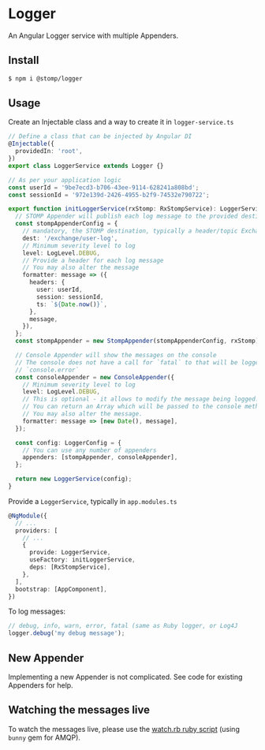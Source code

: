 # Logger

An Angular Logger service with multiple Appenders.

## Install

```bash
$ npm i @stomp/logger
```

## Usage

Create an Injectable class and a way to create it in `logger-service.ts`

```typescript
// Define a class that can be injected by Angular DI
@Injectable({
  providedIn: 'root',
})
export class LoggerService extends Logger {}

// As per your application logic
const userId = '9be7ecd3-b706-43ee-9114-628241a808bd';
const sessionId = '972e139d-2426-4955-b2f9-74532e790722';

export function initLoggerService(rxStomp: RxStompService): LoggerService {
  // STOMP Appender will publish each log message to the provided destination
  const stompAppenderConfig = {
    // mandatory, the STOMP destination, typically a header/topic Exchange
    dest: '/exchange/user-log',
    // Minimum severity level to log
    level: LogLevel.DEBUG,
    // Provide a header for each log message
    // You may also alter the message
    formatter: message => ({
      headers: {
        user: userId,
        session: sessionId,
        ts: `${Date.now()}`,
      },
      message,
    }),
  };
  const stompAppender = new StompAppender(stompAppenderConfig, rxStomp);

  // Console Appender will show the messages on the console
  // The console does not have a call for `fatal` to that will be logged using
  // `console.error`
  const consoleAppender = new ConsoleAppender({
    // Minimum severity level to log
    level: LogLevel.DEBUG,
    // This is optional - it allows to modify the message being logged.
    // You can return an Array which will be passed to the console method
    // You may also alter the message.
    formatter: message => [new Date(), message],
  });

  const config: LoggerConfig = {
    // You can use any number of appenders
    appenders: [stompAppender, consoleAppender],
  };

  return new LoggerService(config);
}
```

Provide a `LoggerService`, typically in `app.modules.ts`

```typescript
@NgModule({
  // ...
  providers: [
    // ...
    {
      provide: LoggerService,
      useFactory: initLoggerService,
      deps: [RxStompService],
    },
  ],
  bootstrap: [AppComponent],
})
```

To log messages:

```typescript
// debug, info, warn, error, fatal (same as Ruby logger, or Log4J
logger.debug('my debug message');
```

## New Appender

Implementing a new Appender is not complicated.
See code for existing Appenders for help.

## Watching the messages live

To watch the messages live, please use the [watch.rb ruby script](examples/ruby-sample/) 
(using `bunny` gem for AMQP).

